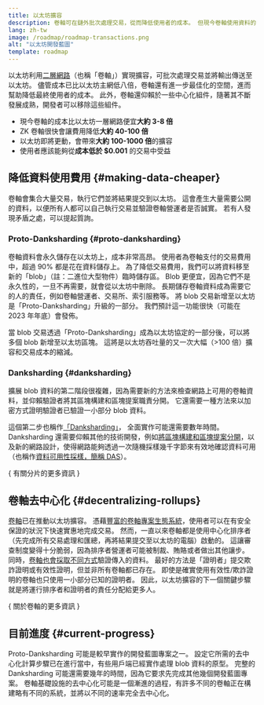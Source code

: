 ```yaml
---
title: 以太坊擴容
description: 卷軸可在鏈外批次處理交易，從而降低使用者的成本。 但現今卷軸使用資料的方式還是過於昂貴，限制了交易金額的下限。 Proto-Danksharding 可以解決這個問題。
lang: zh-tw
image: /roadmap/roadmap-transactions.png
alt: "以太坊開發藍圖"
template: roadmap
---
```


以太坊利用[二層網路](/layer-2/#rollups)（也稱「卷軸」）實現擴容，可批次處理交易並將輸出傳送至以太坊。 儘管成本已比以太坊主網低八倍，卷軸還有進一步最佳化的空間，進而幫助降低最終使用者的成本。 此外，卷軸還仰賴於一些中心化組件，隨著其不斷發展成熟，開發者可以移除這些組件。

<InfoBanner mb={8} title="交易成本">
  <ul style={{ marginBottom: 0 }}>
    <li>現今卷軸的成本比以太坊一層網路便宜<strong>大約 3-8 倍</strong></li>
    <li>ZK 卷軸很快會讓費用降低<strong>大約 40-100 倍</strong></li>
    <li>以太坊即將更動，會帶來<strong>大約 100-1000 倍</strong>的擴容</li>
    <li style={{ marginBottom: 0 }}>使用者應該能夠從<strong>成本低於 $0.001</strong> 的交易中受益</li>
  </ul>
</InfoBanner>

## 降低資料使用費用 \{#making-data-cheaper}

卷軸會集合大量交易，執行它們並將結果提交到以太坊。 這會產生大量需要公開的資料，以便所有人都可以自己執行交易並驗證卷軸營運者是否誠實。 若有人發現矛盾之處，可以提起質詢。

### Proto-Danksharding \{#proto-danksharding}

卷軸資料會永久儲存在以太坊上，成本非常高昂。 使用者為卷軸支付的交易費用中，超過 90% 都是花在資料儲存上。 為了降低交易費用，我們可以將資料移至新的「blob」（註：二進位大型物件）臨時儲存區。 Blob 更便宜，因為它們不是永久性的，一旦不再需要，就會從以太坊中刪除。 長期儲存卷軸資料成為需要它的人的責任，例如卷軸營運者、交易所、索引服務等。 將 blob 交易新增至以太坊是「Proto-Danksharding」升級的一部分。 我們預計這一功能很快（可能在 2023 年年底）會發佈。

當 blob 交易透過「Proto-Danksharding」成為以太坊協定的一部分後，可以將多個 blob 新增至以太坊區塊。 這將是以太坊吞吐量的又一次大幅（>100 倍）擴容和交易成本的縮減。

### Danksharding \{#danksharding}

擴展 blob 資料的第二階段很複雜，因為需要新的方法來檢查網路上可用的卷軸資料，並仰賴驗證者將其區塊構建和區塊提案職責分開。 它還需要一種方法來以加密方式證明驗證者已驗證一小部分 blob 資料。

這個第二步也稱作[「Danksharding」](/roadmap/danksharding/)， 全面實作可能還需要數年時間。 Danksharding 還需要仰賴其他的技術開發，例如[將區塊構建和區塊提案分開](/roadmap/pbs)，以及新的網路設計，使得網路能夠透過一次隨機採樣幾千字節來有效地確認資料可用（也稱作[資料可用性採樣，簡稱 DAS](/developers/docs/data-availability)）。

{
<ButtonLink variant="outline-color" to="/roadmap/danksharding/">有關分片的更多資訊</ButtonLink>
}

## 卷軸去中心化 \{#decentralizing-rollups}

[卷軸](/layer-2)已在推動以太坊擴容。 憑藉[豐富的卷軸專案生態系統](https://l2beat.com/scaling/tvl)，使用者可以在有安全保證的狀況下快速實惠地完成交易。 然而，一直以來卷軸都是使用中心化排序者（先完成所有交易處理和匯總，再將結果提交至以太坊的電腦）啟動的。 這讓審查制度變得十分脆弱，因為排序者營運者可能被制裁、賄賂或者做出其他讓步。 同時，[卷軸也會採取不同方式](https://l2beat.com)驗證傳入的資料。 最好的方法是「證明者」提交欺詐證明或有效性證明，但並非所有卷軸都已存在。 即使是確實使用有效性/欺詐證明的卷軸也只使用一小部分已知的證明者。 因此，以太坊擴容的下一個關鍵步驟就是將運行排序者和證明者的責任分配給更多人。

{
<ButtonLink variant="outline-color" to="/developers/docs/scaling/">關於卷軸的更多資訊</ButtonLink>
}

## 目前進度 \{#current-progress}

Proto-Danksharding 可能是較早實作的開發藍圖專案之一。 設定它所需的去中心化計算步驟已在進行當中，有些用戶端已經實作處理 blob 資料的原型。 完整的 Danksharding 可能還需要幾年的時間，因為它要求先完成其他幾個開發藍圖專案。 卷軸基礎設施的去中心化可能是一個漸進的過程，有許多不同的卷軸正在構建略有不同的系統，並將以不同的速率完全去中心化。
